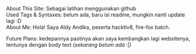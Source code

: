 About This Site: Sebagai latihan menggunakan github  
Used Tags & Syntaxes: belum ada, baru isi readme, mungkin nanti update lagi :D  
About Me: Hola! Saya Aldy Andika, peserta hacktiv8, fire-fox batch.  

Future Plans: kedepannya pastinya akan saya kembangkan lagi websitenya, tentunya dengan body text (_sekarang belum ada_ :|)
